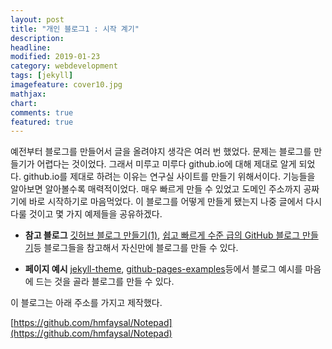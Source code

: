 ```yaml
---
layout: post
title: "개인 블로그1 : 시작 계기"
description: 
headline: 
modified: 2019-01-23
category: webdevelopment
tags: [jekyll]
imagefeature: cover10.jpg
mathjax: 
chart: 
comments: true
featured: true
---
```


예전부터 블로그를 만들어서 글을 올려야지 생각은 여러 번 했었다. 문제는 블로그를 만들기가 어렵다는 것이었다. 그래서 미루고 미루다 github.io에 대해 제대로 알게 되었다. github.io를 제대로 하려는 이유는 연구실 사이트를 만들기 위해서이다. 기능들을 알아보면 알아볼수록 매력적이었다. 매우 빠르게 만들 수 있었고 도메인 주소까지 공짜기에 바로 시작하기로 마음먹었다. 이 블로그를 어떻게 만들게 됐는지 나중 글에서 다시 다룰 것이고 몇 가지 예제들을 공유하겠다.

- **참고 블로그** [깃허브 블로그 만들기(1)](https://recoveryman.tistory.com/321), [쉽고 빠르게 수준 급의 GitHub 블로그 만들기](https://dreamgonfly.github.io/2018/01/27/jekyll-remote-theme.html)등 블로그들을 참고해서 자신만에 블로그를 만들 수 있다.

- **페이지 예시** [jekyll-theme](https://github.com/topics/jekyll-theme), [github-pages-examples](https://github.com/collections/github-pages-examples)등에서 블로그 예시를 마음에 드는 것을 골라 블로그를 만들 수 있다.

이 블로그는 아래 주소를 가지고 제작했다.

[https://github.com/hmfaysal/Notepad](https://github.com/hmfaysal/Notepad)
